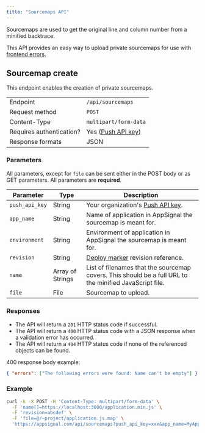 ```yaml
---
title: "Sourcemaps API"
---
```


Sourcemaps are used to get the original line and column number from a minified backtrace.

This API provides an easy way to upload private sourcemaps for use with [frontend errors](/front-end/sourcemaps.html).

## Sourcemap create

This endpoint enables the creation of private sourcemaps.

<table>
  <tr>
    <td>Endpoint</td>
    <td><code>/api/sourcemaps</code></td>
  </tr>
  <tr>
    <td>Request method</td>
    <td><code>POST</code></td>
  </tr>
    <tr>
    <td>Content-Type</td>
    <td><code>multipart/form-data</code></td>
  </tr>
  <tr>
    <td>Requires authentication?</td>
    <td>Yes (<a href="/appsignal/terminology.html#push-api-key">Push API key</a>)</td>
  </tr>
  <tr>
    <td>Response formats</td>
    <td>JSON</td>
  </tr>
</table>

### Parameters

All parameters, except for `file` can be sent either in the POST body or as GET parameters. All parameters are __required__.

<table>
  <thead>
    <tr>
      <th>Parameter</th>
      <th>Type</th>
      <th>Description</th>
    <tr>
  </thead>
  <tbody>
    <tr>
      <td><code>push_api_key</code></td>
      <td>String</td>
      <td>Your organization's <a href="/appsignal/terminology.html#push-api-key">Push API key</a>.</td>
    </tr>
    <tr>
      <td><code>app_name</code></td>
      <td>String</td>
      <td>Name of application in AppSignal the sourcemap is meant for.</td>
    </tr>
    <tr>
      <td><code>environment</code></td>
      <td>String</td>
      <td>Environment of application in AppSignal the sourcemap is meant for.</td>
    </tr>
    <tr>
      <td><code>revision</code></td>
      <td>String</td>
      <td><a href="/application/markers/deploy-markers.html">Deploy marker</a> revision reference.</td>
    </tr>
    <tr>
      <td><code>name</code></td>
      <td>Array of Strings</td>
      <td>List of filenames that the sourcemap covers. This should be a full URL to the minified JavaScript file.</td>
    </tr>
    <tr>
      <td><code>file</code></td>
      <td>File</td>
      <td>Sourcemap to upload.</td>
    </tr>
  </tbody>
</table>

### Responses

- The API will return a `201` HTTP status code if successful.
- The API will return a `400` HTTP status code with a JSON response when a validation error has occurred.
- The API will return a `404` HTTP status code if none of the referenced objects can be found.

400 response body example:

```json
{ "errors": ["The following errors were found: Name can't be empty"] }
```

### Example

```bash
curl -k -X POST -H 'Content-Type: multipart/form-data' \
  -F 'name[]=https://localhost:3000/application.min.js' \
  -F 'revision=abcdef' \
  -F 'file=@/~project/application.js.map' \
  'https://appsignal.com/api/sourcemaps?push_api_key=xxx&app_name=MyApp&environment=development'
```
